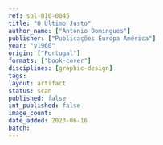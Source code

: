 ```yaml
---
ref: sol-010-0045
title: "O Último Justo"
author_name: ["António Domingues"]
publisher: ["Publicações Europa América"]
year: "y1960"
origin: ["Portugal"]
formats: ["book-cover"]
disciplines: [graphic-design]
tags:
layout: artifact
status: scan
published: false
int_published: false
image_count:
date_added: 2023-06-16
batch:
---
```

